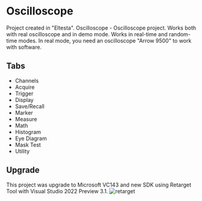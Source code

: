 # Oscilloscope

Project created in "Eltesta".
Oscilloscope - Oscilloscope project. Works both with real oscilloscope and in demo mode. Works in real-time and random-time modes.
In real mode, you need an oscilloscope "Arrow 9500" to work with software.

## Tabs

* Channels
* Acquire
* Trigger
* Display
* Save/Recall
* Marker
* Measure
* Math
* Histogram
* Eye Diagram
* Mask Test
* Utility

## Upgrade

This project was upgrade to Microsoft VC143 and new SDK using Retarget Tool with Visual Studio 2022 Preview 3.1.
![retarget](https://user-images.githubusercontent.com/33583122/129851666-f87b1055-2853-4637-9020-4bc89446fe2c.png)
